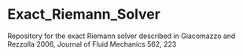 # Exact_Riemann_Solver
Repository for the exact Riemann solver described in Giacomazzo and Rezzolla 2006, Journal of Fluid Mechanics 562, 223
